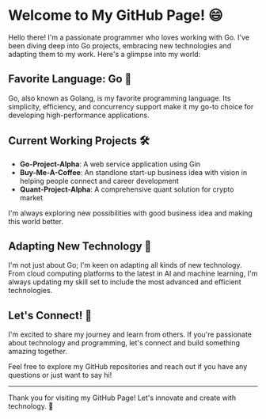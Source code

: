 
# Welcome to My GitHub Page! 😄

Hello there! I'm a passionate programmer who loves working with Go. I've been diving deep into Go projects, embracing new technologies and adapting them to my work. Here's a glimpse into my world:

## Favorite Language: Go 🚀

Go, also known as Golang, is my favorite programming language. Its simplicity, efficiency, and concurrency support make it my go-to choice for developing high-performance applications.

## Current Working Projects 🛠️

- **Go-Project-Alpha**: A web service application using Gin
- **Buy-Me-A-Coffee**: An standlone start-up business idea with vision in helping people connect and career development
- **Quant-Project-Alpha**: A comprehensive quant solution for crypto market

I'm always exploring new possibilities with good business idea and making this world better.

## Adapting New Technology 🌟

I'm not just about Go; I'm keen on adapting all kinds of new technology. From cloud computing platforms to the latest in AI and machine learning, I'm always updating my skill set to include the most advanced and efficient technologies.

## Let's Connect! 🤝

I'm excited to share my journey and learn from others. If you're passionate about technology and programming, let's connect and build something amazing together.

Feel free to explore my GitHub repositories and reach out if you have any questions or just want to say hi!

---

Thank you for visiting my GitHub Page! Let's innovate and create with technology. 🌈
